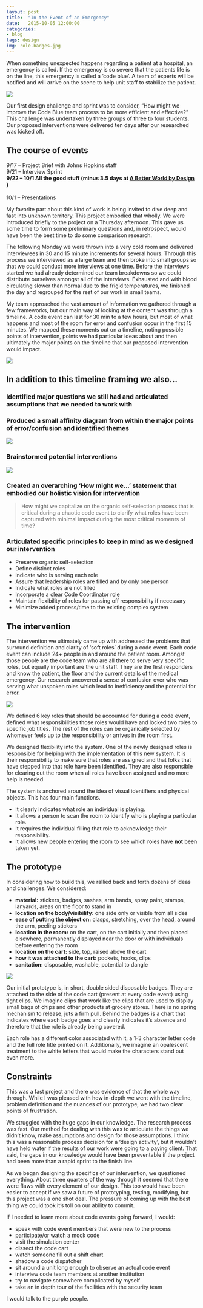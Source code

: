 ```yaml
---
layout: post
title:  "In the Event of an Emergency"
date:   2015-10-05 12:00:00
categories:
- blog
tags: design
img: role-badges.jpg
---
```



<p>When something unexpected happens regarding a patient at a hospital, an emergency is called. If the emergency is so severe that the patients life is on the line, this emergency is called a ‘code blue’. A team of experts will be notified and will arrive on the scene to help unit staff to stabilize the patient.</p>

<a href="{{ post.url | prepend: site.baseurl }}">
    <img class="img-responsive" src="{{ "/img/cart-cropped.jpg" | prepend: site.baseurl }}">
</a>

<p>Our first design challenge and sprint was to consider, “How might we improve the Code Blue team process to be more efficient and effective?” This challenge was undertaken by three groups of three to four students. Our proposed interventions were delivered ten days after our researched was kicked off.</p>
<h2 class="beta">The course of events</h2>
<p>9/17 – Project Brief with Johns Hopkins staff<br>
9/21 – Interview Sprint<br>
<strong>9/22 – 10/1 All the good stuff (minus 3.5 days at <a href="http://www.abetterworldbydesign.com/2015/">A Better World by Design</a> )<br>
</strong><br>
10/1 – Presentations</p>
<p>My favorite part about this kind of work is being invited to dive deep and fast into unknown territory. This project embodied that wholly. We were introduced briefly to the project on a Thursday afternoon. This gave us some time to form some preliminary questions and, in retrospect, would have been the best time to do some comparison research.</p>
<p>The following Monday we were thrown into a very cold room and delivered interviewees in 30 and 15 minute increments for several hours. Through this process we interviewed as a large team and then broke into small groups so that we could conduct more interviews at one time. Before the interviews started we had already determined our team breakdowns so we could distribute ourselves amongst all of the interviews. Exhausted and with blood circulating slower than normal due to the frigid temperatures, we finished the day and regrouped for the rest of our work in small teams.</p>
<p>My team approached the vast amount of information we gathered through a few frameworks, but our main way of looking at the content was through a timeline. A code event can last for 30 min to a few hours, but most of what happens and most of the room for error and confusion occur in the first 15 minutes. We mapped these moments out on a timeline, noting possible points of intervention, points we had particular ideas about and then ultimately the major points on the timeline that our proposed intervention would impact.</p>

<a href="{{ post.url | prepend: site.baseurl }}">
    <img class="img-responsive" src="{{ "/img/timeline.jpg" | prepend: site.baseurl }}">
</a>


<h2 class="beta">In addition to this timeline framing we also…</h2>
<h3 class="gamma">Identified major questions we still had and articulated assumptions that we needed to work with</h3>
<h3 class="gamma">Produced a small affinity diagram from within the major points of error/confusion and identified themes</h3>

<a href="{{ post.url | prepend: site.baseurl }}">
    <img class="img-responsive" src="{{ "/img/firstslide_photo_closeup.jpg" | prepend: site.baseurl }}">
</a>

<h3 class="gamma">Brainstormed potential interventions</h3>

<a href="{{ post.url | prepend: site.baseurl }}">
    <img class="img-responsive" src="{{ "/img/firstslide_image.jpg" | prepend: site.baseurl }}">
</a>

<h3 class="gamma">Created an overarching ‘How might we…’ statement that embodied our holistic vision for intervention</h3>
<blockquote><p>How might we capitalize on the organic self-selection process that is critical during a chaotic code event to clarify what roles have been captured with minimal impact during the most critical moments of time?</p></blockquote>
<h3 class="gamma">Articulated specific principles to keep in mind as we designed our intervention</h3>
<ul>
<li>Preserve organic self-selection</li>
<li>Define distinct roles</li>
<li>Indicate who is serving each role</li>
<li>Assure that leadership roles are filled and by only one person</li>
<li>Indicate what roles are not filled</li>
<li>Incorporate a clear Code Coordinator role</li>
<li>Maintain flexibility of roles for passing off responsibility if necessary</li>
<li>Minimize added process/time to the existing complex system</li>
</ul>
<h2 class="beta">The intervention</h2>
<p>The intervention we ultimately came up with addressed the problems that surround definition and clarity of ‘soft roles’ during a code event. Each code event can include 24+ people in and around the patient room. Amongst those people are the code team who are all there to serve very specific roles, but equally important are the unit staff. They are the first responders and know the patient, the floor and the current details of the medical emergency. Our research uncovered a sense of confusion over who was serving what unspoken roles which lead to inefficiency and the potential for error.</p>
<a href="{{ post.url | prepend: site.baseurl }}">
    <img class="img-responsive" src="{{ "/img/roles-graph.jpg" | prepend: site.baseurl }}">
</a>
<p>We defined 6 key roles that should be accounted for during a code event, defined what responsibilities those roles would have and locked two roles to specific job titles. The rest of the roles can be organically selected by whomever feels up to the responsibility or arrives in the room first. </p>
<p>We designed flexibility into the system. One of the newly designed roles is responsible for helping with the implementation of this new system. It is their responsibility to make sure that roles are assigned and that folks that have stepped into that role have been identified. They are also responsible for clearing out the room when all roles have been assigned and no more help is needed.</p>
<p>The system is anchored around the idea of visual identifiers and physical objects. This has four main functions.</p>
<ul>
<li>It clearly indicates what role an individual is playing.</li>
<li>It allows a person to scan the room to identify who is playing a particular role.</li>
<li>It requires the individual filling that role to acknowledge their responsibility.</li>
<li>It allows new people entering the room to see which roles have <strong>not</strong> been taken yet.</li>
</ul>
<h2 class="beta">The prototype</h2>
<p>In considering how to build this, we rallied back and forth dozens of ideas and challenges. We considered: </p>
<ul>
<li><strong>material:</strong> stickers, badges, sashes, arm bands, spray paint, stamps, lanyards, areas on the floor to stand in</li>
<li><strong>location on the body/visibility:</strong> one side only or visible from all sides</li>
<li><strong>ease of putting the object on:</strong> clasps, stretching, over the head, around the arm, peeling stickers</li>
<li><strong>location in the room:</strong> on the cart, on the cart initially and then placed elsewhere, permanently displayed near the door or with individuals before entering the room</li>
<li><strong>location on the cart:</strong> side, top, raised above the cart</li>
<li><strong>how it was attached to the cart:</strong> pockets, hooks, clips</li>
<li><strong>sanitation:</strong> disposable, washable, potential to dangle</li>
</ul>

<a href="{{ post.url | prepend: site.baseurl }}">
    <img class="img-responsive" src="{{ "/img/role-badges.jpg" | prepend: site.baseurl }}">
</a>
<p>Our initial prototype is, in short, double sided disposable badges. They are attached to the side of the code cart (present at every code event) using tight clips. We imagine clips that work like the clips that are used to display small bags of chips and other products at grocery stores. There is no spring mechanism to release, juts a firm pull. Behind the badges is a chart that indicates where each badge goes and clearly indicates it’s absence and therefore that the role is already being covered.</p>
<p>Each role has a different color associated with it, a 1-3 character letter code and the full role title printed on it. Additionally, we imagine an opalescent treatment to the white letters that would make the characters stand out even more.</p>
<h2 class="beta">Constraints</h2>
<p>This was a fast project and there was evidence of that the whole way through. While I was pleased with how in-depth we went with the timeline, problem definition and the nuances of our prototype, we had two clear points of frustration. </p>
<p>We struggled with the huge gaps in our knowledge. The research process was fast. Our method for dealing with this was to articulate the things we didn’t know, make assumptions and design for those assumptions. I think this was a reasonable process decision for a ‘design activity’, but it wouldn’t have held water if the results of our work were going to a paying client. That said, the gaps in our knowledge would have been preventable if the project had been more than a rapid sprint to the finish line.</p>
<p>As we began designing the specifics of our intervention, we questioned everything. About three quarters of the way through it seemed that there were flaws with every element of our design. This too would have been easier to accept if we saw a future of prototyping, testing, modifying, but this project was a one shot deal. The pressure of coming up with the best thing we could took it’s toll on our ability to commit.</p>
<p>If I needed to learn more about code events going forward, I would: </p>
<ul>
<li>speak with code event members that were new to the process</li>
<li>participate/or watch a mock code</li>
<li>visit the simulation center</li>
<li>dissect the code cart</li>
<li>watch someone fill out a shift chart</li>
<li>shadow a code dispatcher</li>
<li>sit around a unit long enough to observe an actual code event</li>
<li>interview code team members at another institution</li>
<li>try to navigate somewhere complicated by myself</li>
<li>take an in depth tour of the facilities with the security team</li>
</ul>
<p>I would talk to the purple people.</p>
                   
                                        
        